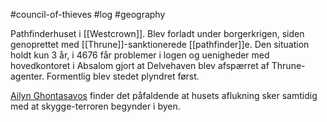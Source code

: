 #council-of-thieves #log #geography

Pathfinderhuset i [[Westcrown]]. Blev forladt under borgerkrigen, siden genoprettet med [[Thrune]]-sanktionerede [[pathfinder]]e. Den situation holdt kun 3 år, i 4676 får problemer i logen og uenigheder med hovedkontoret i Absalom gjort at Delvehaven blev afspærret af Thrune-agenter. Formentlig blev stedet plyndret først.
[Ailyn Ghontasavos](Ailyn%20Ghontasavos.md) finder det påfaldende at husets aflukning sker samtidig med at skygge-terroren begynder i byen.
